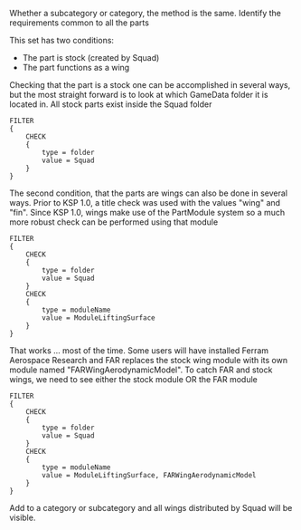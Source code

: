 Whether a subcategory or category, the method is the same. Identify the requirements common to all the parts

This set has two conditions:
* The part is stock (created by Squad)
* The part functions as a wing

Checking that the part is a stock one can be accomplished in several ways, but the most straight forward is to look at which GameData folder it is located in. All stock parts exist inside the Squad folder
```
FILTER
{
    CHECK
    {
        type = folder
        value = Squad
    }
}
```
The second condition, that the parts are wings can also be done in several ways. Prior to KSP 1.0, a title check was used with the values "wing" and "fin". Since KSP 1.0, wings make use of the PartModule system so a much more robust check can be performed using that module
```
FILTER
{
    CHECK
    {
        type = folder
        value = Squad
    }
    CHECK
    {
        type = moduleName
        value = ModuleLiftingSurface
    }
}
```
That works ... most of the time. Some users will have installed Ferram Aerospace Research and FAR replaces the stock wing module with its own module named "FARWingAerodynamicModel". To catch FAR and stock wings, we need to see either the stock module OR the FAR module
```
FILTER
{
    CHECK
    {
        type = folder
        value = Squad
    }
    CHECK
    {
        type = moduleName
        value = ModuleLiftingSurface, FARWingAerodynamicModel
    }
}
```

Add to a category or subcategory and all wings distributed by Squad will be visible.